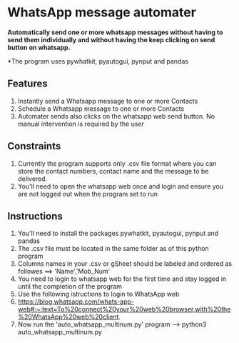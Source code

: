 
# WhatsApp message automater

**Automatically send one or more whatsapp messages without having to send them individually and without having the keep clicking on send button on whatsapp.**

*The program uses pywhatkit, pyautogui, pynput and pandas

## Features

1. Instantly send a Whatsapp message to one or more Contacts
2. Schedule a Whatsapp message to one or more Contacts
3. Automater sends also clicks on the whatsapp web send button. No manual intervention is required by the user

## Constraints
1. Currently the program supports only .csv file format where you can store the contact numbers, contact name and the message to be delivered. 
2. You'll need to open the whatsapp web once and login and ensure you are not logged out when the program set to run


## Instructions
1. You'll need to install the packages pywhatkit, pyautogui, pynput and pandas
2. The .csv file must be located in the same folder as of this python program
3. Columns names in your .csv or gSheet should be labeled and ordered as followes ==>  'Name','Mob_Num'
4. You need to login to whatsapp web for the first time and stay logged in until the completion of the program
5. Use the following istructions to login to WhatsApp web
6. https://blog.whatsapp.com/whats-app-web#:~:text=To%20connect%20your%20web%20browser,with%20the%20WhatsApp%20web%20client.
7. Now run the 'auto_whatsapp_multinum.py' program
   --> python3 auto_whatsapp_multinum.py
